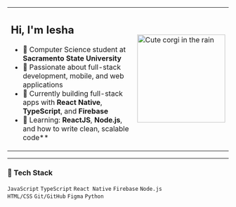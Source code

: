 <table>
  <tr>
    <td>

<h2>Hi, I'm Iesha</h2>

- 🌱 Computer Science student at **Sacramento State University**  
- 🌊 Passionate about full-stack development, mobile, and web applications  
- 🌷 Currently building full-stack apps with **React Native**, **TypeScript**, and **Firebase**  
- 🐚 Learning: **ReactJS**, **Node.js**, and how to write clean, scalable code**  

</td>
<td>
  <img src="https://media.giphy.com/media/t4MSm5ySVFtZx59X4Z/giphy.gif" alt="Cute corgi in the rain" width="200"/>
</td>
  </tr>
</table>

---

### 🪼 Tech Stack

`JavaScript` `TypeScript` `React Native` `Firebase` `Node.js`  
`HTML/CSS` `Git/GitHub` `Figma` `Python`


